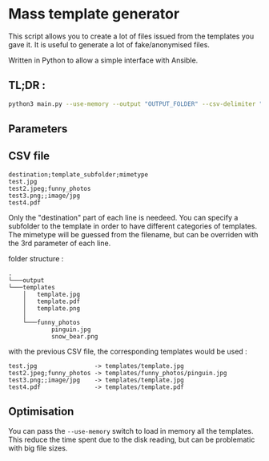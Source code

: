 # Mass template generator

This script allows you to create a lot of files issued from the templates you gave it.
It is useful to generate a lot of fake/anonymised files.

Written in Python to allow a simple interface with Ansible.

## TL;DR :

```bash
python3 main.py --use-memory --output "OUTPUT_FOLDER" --csv-delimiter ";" --csv-quote-char '"' --template-folder "templates" INSTRUCTIONS.csv
```

## Parameters

## CSV file

```csv
destination;template_subfolder;mimetype
test.jpg
test2.jpeg;funny_photos
test3.png;;image/jpg
test4.pdf
```
Only the "destination" part of each line is needeed.
You can specify a subfolder to the template in order to have different categories of templates.
The mimetype will be guessed from the filename, but can be overriden with the 3rd parameter of each line.

folder structure :
```console
.
└───output
└───templates
    │   template.jpg
    │   template.pdf
    │   template.png
    │
    └───funny_photos
            pinguin.jpg
            snow_bear.png
```

with the previous CSV file, the corresponding templates would be used :
```
test.jpg                -> templates/template.jpg
test2.jpeg;funny_photos -> templates/funny_photos/pinguin.jpg
test3.png;;image/jpg    -> templates/template.jpg
test4.pdf               -> templates/template.pdf
```


## Optimisation

You can pass the `--use-memory` switch to load in memory all the templates. This reduce the time spent due to the disk reading, but can be problematic with big file sizes.
